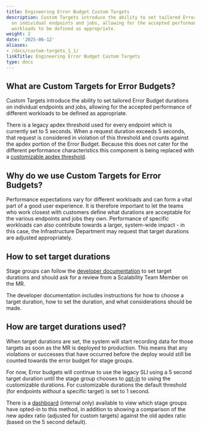 ```yaml
---
title: Engineering Error Budget Custom Targets
description: Custom Targets introduce the ability to set tailored Error Budget durations
  on individual endpoints and jobs, allowing for the accepted performance of different
  workloads to be defined as appropriate.
weight: 2
date: '2025-06-12'
aliases:
- /docs/custom-targets_1_1/
linkTitle: Engineering Error Budget Custom Targets
type: docs
---
```


## What are Custom Targets for Error Budgets?

Custom Targets introduce the ability to set tailored Error Budget durations on individual endpoints and jobs, allowing for the accepted performance of different workloads to be defined as appropriate.

There is a legacy apdex threshold used for every endpoint which is currently set to 5 seconds. When a request duration exceeds 5 seconds, that request is considered in violation of this threshold and counts against the apdex portion of the Error Budget. Because this does not cater for the different performance characteristics this component is being replaced with a [customizable apdex threshold](https://docs.gitlab.com/ee/development/application_slis/rails_request_apdex.html).

## Why do we use Custom Targets for Error Budgets?

Performance expectations vary for different workloads and can form a vital part of a good user experience. It is therefore important to let the teams who work closest with customers define what durations are acceptable for the various endpoints and jobs they own. Performance of specific workloads can also contribute towards a larger, system-wide impact - in this case, the Infrastructure Department may request that target durations are adjusted appropriately.

## How to set target durations

Stage groups can follow the [developer documentation](https://docs.gitlab.com/ee/development/application_slis/rails_request_apdex.html) to set target durations and should ask for a review from a Scalability Team Member on the MR.

The developer documentation includes instructions for how to choose a target duration, how to set the duration, and what considerations should be made.

## How are target durations used?

When target durations are set, the system will start recording data for those targets as soon as the MR is deployed to production. This means that any violations or successes that have occurred before the deploy would still be counted towards the error budget for stage groups.

For now, Error budgets will continue to use the legacy SLI using a 5 second target duration until the stage group chooses to [opt-in](https://docs.gitlab.com/ee/development/application_slis/rails_request_apdex.html#error-budget-attribution-and-ownership) to using the customizable durations. For customizable durations the default threshold (for endpoints _without_ a specific target) is set to 1 second.

There is a [dashboard](https://dashboards.gitlab.net/d/general-request-apdex-sli-adoption/general-request-apdex-participation?orgId=1) (internal only) available to view which stage groups have opted-in to this method, in addition to showing a comparison of the new apdex ratio (adjusted for custom targets) against the old apdex ratio (based on the 5 second default).
